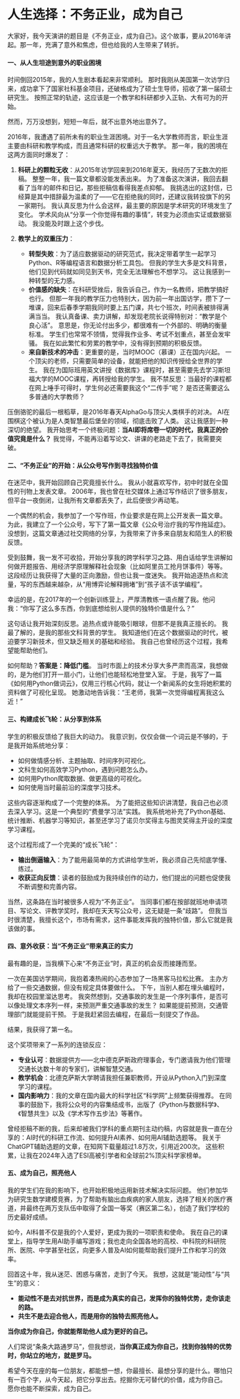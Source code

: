 # 人生选择：不务正业，成为自己

大家好，我今天演讲的题目是《不务正业，成为自己》。这个故事，要从2016年讲起。那一年，充满了意外和焦虑，但也给我的人生带来了转折。

#### 一、从人生坦途到意外的职业困境

时间倒回2015年，我的人生剧本看起来非常顺利。 那时我刚从美国第一次访学归来，成功拿下了国家社科基金项目，还破格成为了硕士生导师，招收了第一届硕士研究生。 按照正常的轨迹，这应该是一个教学和科研都步入正轨、大有可为的开始。

然而，万万没想到，短短一年后，就不出意外地出意外了。

2016年，我遭遇了前所未有的职业生涯困境。对于一名大学教师而言，职业生涯主要由科研和教学构成，而且通常科研的权重远大于教学。 那一年，我的困境在这两方面同时爆发了：

1.  **科研上的颗粒无收**：从2015年访学回来到2016年夏天，我经历了无数次的拒稿。 整整一年，我一篇文章都没能发表出来。 为了准备这次演讲，我回去翻看了当年的邮件和日记，那些拒稿信看得我差点抑郁。 我挑选出的这封信，已经算是其中措辞最为温柔的了——它在拒绝我的同时，还建议我转投旗下的另一家期刊。 我认真反思为什么会这样，最主要的原因是学术研究的环境发生了变化。 学术风向从“分享一个你觉得有趣的事情”，转变为必须由实证或数据驱动。 我没能及时跟上这个步伐。

2.  **教学上的双重压力**：
    *   **转型失败**：为了适应数据驱动的研究范式，我决定带着学生一起学习Python、R等编程语言和数据分析工具包。 但我的学生大多是文科背景，他们见到代码就如同见到天书，完全无法理解也不想学习。 这让我感到一种转型的无力感。
    *   **价值感的缺失**：在科研受挫后，我告诉自己，作为一名教师，把教学搞好也行。 但那一年我的教学压力也特别大，因为前一年出国访学，攒下了一堆课，回来后春季学期我同时要上五门课，共七个班次，时间表被排得满满当当。 我认真备课、卖力讲解，却发现老院长说得特别对：“教学是个良心活”。 意思是，你无论付出多少，都很难有一个外部的、明确的衡量标准。 学生们也常常不领情，觉得我作业多、考试不划重点，甚至会发牢骚。 我在如此繁忙和劳累的教学中，没有得到预期的积极反馈。
    *   **来自新技术的冲击**：更重要的是，当时MOOC（慕课）正在国内兴起。 一个顶尖的老师，只需要简单的设备，就能把他的知识传授给全世界的学生。 我在为国际班用英文讲授《数据库》课程时，甚至需要先去学习斯坦福大学的MOOC课程，再转授给我的学生。 我不禁反思：当最好的课程都在网上唾手可得时，学生何必还需要我这个“二传手”呢？ 是否还需要这么多普通的大学教师？

压倒骆驼的最后一根稻草，是2016年春天AlphaGo与顶尖人类棋手的对决。 AI在围棋这个被认为是人类智慧最后堡垒的领域，彻底击败了人类。 这让我感到一种深切的绝望。 我开始思考一个终极问题：**当AI即将席卷一切的时代，我真正的价值究竟是什么？** 我觉得，不能再沿着写论文、讲课的老路走下去了，我需要突破。

#### 二、“不务正业”的开始：从公众号写作到寻找独特价值

在迷茫中，我开始回顾自己究竟擅长什么。 我从小就喜欢写作，初中时就在全国性的刊物上发表文章。 2006年，我也曾在社交媒体上通过写作结识了很多朋友，但平台一夜倒闭，让我所有文章都丢失了，此后便很少再动笔。

一个偶然的机会，我参加了一个写作班，作业要求是在网上公开发表一篇文章。 为此，我建立了一个公众号，写下了第一篇文章《公众号治疗我的写作拖延症》。 没想到，这篇文章通过社交网络的分享，为我带来了许多来自朋友和陌生人的积极反馈。

受到鼓舞，我一发不可收拾，开始分享我的跨学科学习之路、用白话给学生讲解如何做开题报告、用经济学原理解释社会现象（比如阿里员工抢月饼事件）等等。 这段经历让我获得了大量的正向激励，但也让我一度迷失。 我开始追逐热点和流量，写的东西越来越杂，从“用博弈论解释拥堵”到“孩子该不该学编程”。

幸运的是，在2017年的一个创新训练营上，严厚清教练一语点醒了我。他问我：“你写了这么多东西，你到底想给别人提供的独特价值是什么？”

这句话让我开始深刻反思。追热点或许能吸引眼球，但那不是我真正擅长的。 我最了解的，是我的那些文科背景的学生。 我知道他们在这个数据驱动的时代，被迫要学习新技术，但又缺乏相关的基础和经验。 我自己也曾经历这个过程，我希望能帮助他们。

如何帮助？**答案是：降低门槛**。 当时市面上的技术分享大多严肃而高深，我想做的，是为他们打开一扇小门，让他们也能轻松地登堂入室。 于是，我写了一篇《如何用Python做词云》，仅用三行核心代码，就让一个新闻系的女生将她积累的资料做了可视化呈现。 她激动地告诉我：“王老师，我第一次觉得编程离我这么近！”

#### 三、构建成长飞轮：从分享到体系

学生的积极反馈给了我巨大的动力。 我意识到，仅仅会做一个词云是不够的，于是我开始系统地分享：
*   如何做情感分析、主题抽取、时间序列可视化。
*   文科生如何高效学习Python，遇到问题怎么办。
*   如何用Python爬取数据、做更高级的可视化。
*   如何使用当时最前沿的深度学习技术。

这些内容逐渐构成了一个完整的体系。 为了能把这些知识讲清楚，我自己也必须去深入学习。这是一个典型的“费曼学习法”实践。 我系统地补充了Python基础、统计推断、机器学习等知识，甚至还学习了诺贝尔奖得主与图灵奖得主开设的深度学习课程。

这个过程形成了一个完美的“成长飞轮”：
*   **输出倒逼输入**：为了能用最简单的方式讲给学生听，我必须自己先彻底学懂、练过。
*   **收获正向反馈**：读者的鼓励成为我持续创作的动力，他们提出的问题也促使我不断调整和完善内容。

当然，这条路在当时被很多人视为“不务正业”。 当同事们都在按部就班地申请项目、写论文、评教学奖时，我却在天天写公众号，这无疑是一条“歧路”。 但我当时很清楚，我擅长这个，市场有需求，这件事能发挥我的独特价值，那么它就是我该做的事。

#### 四、意外收获：当“不务正业”带来真正的实力

最有趣的是，当我横下心来“不务正业”时，真正的机会反而接踵而至。

一次在美国访学期间，我抱着凑热闹的心态参加了一场黑客马拉松比赛。 主办方给了一些交通数据，但没有规定具体要做什么。 下午，当别人都在埋头编程时，我却在校园里溜达思考。 我突然想到，交通事故的发生是一个序列事件，是否可以像处理文本序列一样，来预测严重交通事故的发生？ 如果能提前预测，交通管理部门就能提前干预。 于是我赶紧回去编程，在最后一刻提交了作品。

结果，我获得了第一名。

这个奖项带来了一系列的连锁反应：
*   **专业认可**：数据提供方——北中德克萨斯政府理事会，专门邀请我为他们管理交通长达数十年的专家们，讲解智慧交通。
*   **教学机会**：北德克萨斯大学聘请我担任兼职教师，开设从Python入门到深度学习的课程。
*   **国内影响力**：我的文章在国内最大的科学社区“科学网”上频繁获得推荐。 在同事的鼓励下，我将公众号的内容集结成书，出版了《Python与数据科学》、《智慧共生》以及《学术写作五步法》等著作。

曾经拒稿不断的我，后来却被我们学科的重点期刊主动约稿，内容就是我一直在分享的：AI时代的科研工作流、如何提升AI素养、如何用AI辅助选题等。 我关于ChatGPT辅助选题的文章，在知网下载量超过1.8万次，引用近200次。 这些积累，让我在2024年入选了ESI高被引学者和全球前2%顶尖科学家榜单。

#### 五、成为自己，照亮他人

我的学生们在我的影响下，也开始积极地运用新技术解决实际问题。 他们参加华为研究生数学建模竞赛，为了帮助有脑出血疾病的家人朋友，选择了相关的医疗赛道，并最终在两万支队伍中取得了全国一等奖（赛区第二名），创造了我们学校的历史最好成绩。

如今，AI科普不仅是我的个人爱好，更成为我的一项职责和使命。 我在自己的课堂上，指导学生用AI助手编写游戏；我也走向全国各地的高校、中科院的科研院所、医院、中学甚至社区，向更多人普及AI如何能帮助我们提升工作和学习的效率。

回首这十年，我从迷茫、困惑与痛苦，走到了今天。 我想，这就是“能动性”与“共生”的意义：
*   **能动性不是去对抗世界，而是成为真实的自己，发挥你的独特优势，走你该走的路。**
*   **共生不是去迎合他人，而是用你的独特去照亮他人。**

**当你成为你自己，你就能帮助他人成为更好的自己。**

人们常说“条条大路通罗马”，但我想说，**当你真正成为你自己，找到你独特的优势时，你站立的地方，就是罗马。**

希望今天在座的每一位朋友，都能想一想，你最擅长、最想分享的是什么。哪怕只有一百个字，从今天起，把它分享出去。挖掘你无可替代的价值，成为你自己。 愿你也能不断探索，成为自己。